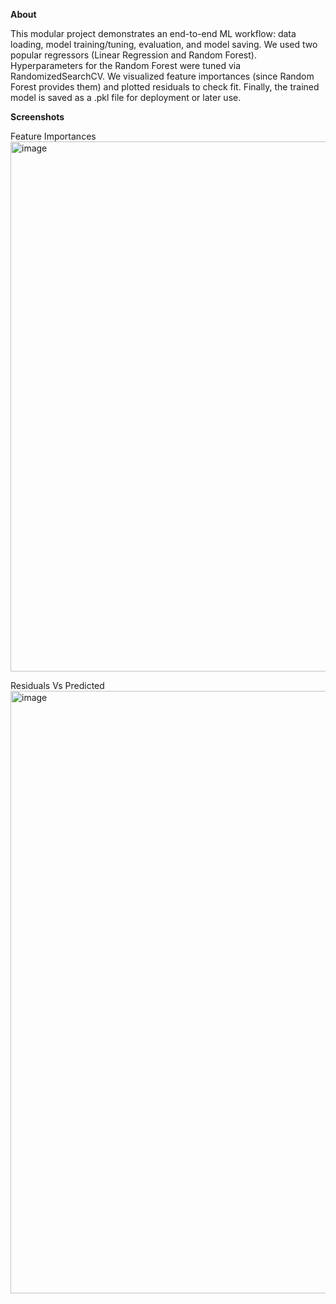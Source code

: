 **About**

This modular project demonstrates an end-to-end ML workflow: data loading, model training/tuning, evaluation, and model saving. We used two popular regressors (Linear Regression and Random Forest). 
Hyperparameters for the Random Forest were tuned via RandomizedSearchCV. We visualized feature importances (since Random Forest provides them) and plotted residuals to check fit. 
Finally, the trained model is saved as a .pkl file for deployment or later use.

**Screenshots**

Feature Importances
<img width="1589" height="848" alt="image" src="https://github.com/user-attachments/assets/c9997609-30bf-44a6-8b93-f484892ac316" />


Residuals Vs Predicted
<img width="1586" height="964" alt="image" src="https://github.com/user-attachments/assets/a39aa886-2d18-4262-9dca-4495e15c377a" />
